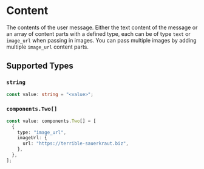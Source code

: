 # Content

The contents of the user message. Either the text content of the message or an array of content parts with a defined type, each can be of type `text` or `image_url` when passing in images. You can pass multiple images by adding multiple `image_url` content parts. 


## Supported Types

### `string`

```typescript
const value: string = "<value>";
```

### `components.Two[]`

```typescript
const value: components.Two[] = [
  {
    type: "image_url",
    imageUrl: {
      url: "https://terrible-sauerkraut.biz",
    },
  },
];
```

